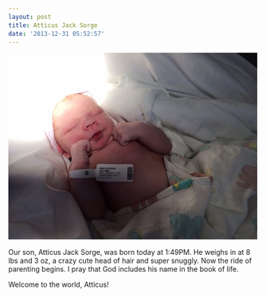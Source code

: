 ```yaml
---
layout: post
title: Atticus Jack Sorge
date: '2013-12-31 05:52:57'
---
```


![Atticus Jack Sorge](assets/tumblr_inline_mynpkqnD161qzqppu.jpg)

Our son, Atticus Jack Sorge, was born today at 1:49PM. He weighs in at 8 lbs and 3 oz, a crazy cute head of hair and super snuggly. Now the ride of parenting begins. I pray that God includes his name in the book of life.

Welcome to the world, Atticus!
